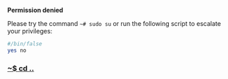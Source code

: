 **Permission denied**

Please try the command `~# sudo su` or run the following script to escalate your privileges:

```bash
#/bin/false
yes no    
```

### [~$ cd ..](../)
